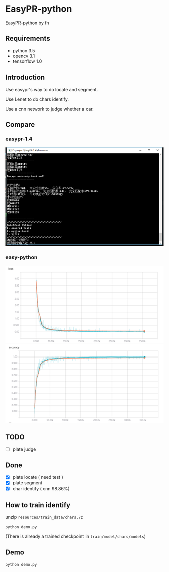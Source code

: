 # EasyPR-python
EasyPR-python by fh
## Requirements
* python 3.5
* opencv 3.1
* tensorflow 1.0

## Introduction
Use easypr's way to do locate and segment.

Use Lenet to do chars identify.

Use a cnn network to judge whether a car.

## Compare
### easypr-1.4
![performance](pic/easypr_1.4.png)
### easy-python
![cnn_performance](pic/cnn_res_loss.png)
![cnn_performance](pic/cnn_res_acc.png)
## TODO
- [ ] plate judge

## Done
- [x] plate locate ( need test )
- [x] plate segment
- [x] char identify ( cnn 98.86%)

## How to train identify
unzip `resources/train_data/chars.7z`

`python demo.py`

(There is already a trained checkpoint in `train/model/chars/models`)

## Demo
`python demo.py`